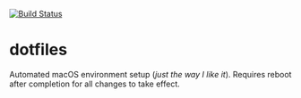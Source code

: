 [![Build Status](https://travis-ci.org/ChefAustin/dotfiles.svg?branch=master)](https://travis-ci.org/ChefAustin/dotfiles)

# dotfiles
Automated macOS environment setup (_just the way I like it_). Requires reboot after completion for all changes to take effect.
